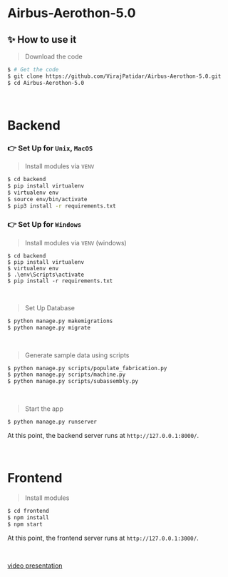 # Airbus-Aerothon-5.0

## ✨ How to use it

> Download the code 

```bash
$ # Get the code
$ git clone https://github.com/VirajPatidar/Airbus-Aerothon-5.0.git 
$ cd Airbus-Aerothon-5.0
```

<br />

# Backend

### 👉 Set Up for `Unix`, `MacOS` 


> Install modules via `VENV`  

```bash
$ cd backend
$ pip install virtualenv
$ virtualenv env
$ source env/bin/activate
$ pip3 install -r requirements.txt
```
### 👉 Set Up for `Windows` 

> Install modules via `VENV` (windows) 

```
$ cd backend
$ pip install virtualenv
$ virtualenv env
$ .\env\Scripts\activate
$ pip install -r requirements.txt
```

<br />

> Set Up Database

```bash
$ python manage.py makemigrations
$ python manage.py migrate
```

<br />

> Generate sample data using scripts
```bash
$ python manage.py scripts/populate_fabrication.py 
$ python manage.py scripts/machine.py 
$ python manage.py scripts/subassembly.py
```
<br />

> Start the app

```bash
$ python manage.py runserver
```

At this point, the backend server runs at `http://127.0.0.1:8000/`. 

<br />

# Frontend

> Install modules 
```bash
$ cd frontend
$ npm install
$ npm start

```
At this point, the frontend server runs at `http://127.0.0.1:3000/`.

<br />

[video presentation](https://drive.google.com/file/d/1lg_8satarY9BJLqzXiN3Jzw8iF67p2fL/view?usp=share_link)
